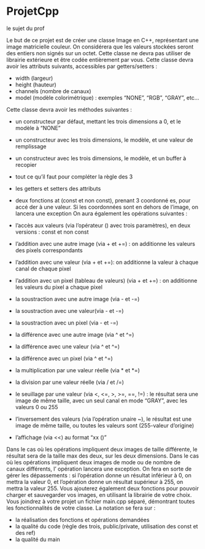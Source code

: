# ProjetCpp
le sujet du prof 

Le but de ce projet est de créer une classe Image en C++, représentant une image matricielle couleur.
On considérera que les valeurs stockées seront des entiers non signés sur un octet.
Cette classe ne devra pas utiliser de librairie extérieure et être codée entièrement par vous.
Cette classe devra avoir les attributs suivants, accessibles par getters/setters :
 - width (largeur)
 - height (hauteur)
 - channels (nombre de canaux)
 - model (modèle colorimétrique) : exemples “NONE”, “RGB”, “GRAY”, etc…

Cette classe devra avoir les méthodes suivantes :
 - un constructeur par défaut, mettant les trois dimensions a 0, et le modèle à “NONE”

 - un constructeur avec les trois dimensions, le modèle, et une valeur de remplissage
 - un constructeur avec les trois dimensions, le modèle, et un buffer à recopier
 - tout ce qu’il faut pour compléter la règle des 3
 - les getters et setters des attributs
 - deux fonctions at (const et non const), prenant 3 coordonné es, pour accé der à une valeur. Si les
coordonnées sont en dehors de l’image, on lancera une exception
On aura également les opérations suivantes :
 - l’accès aux valeurs (via l’opérateur () avec trois paramètres), en deux versions : const et non const
 - l’addition avec une autre image (via + et +=) : on additionne les valeurs des pixels correspondants
 - l’addition avec une valeur (via + et +=): on additionne la valeur à chaque canal de chaque pixel
 - l’addition avec un pixel (tableau de valeurs) (via + et +=) : on additionne les valeurs du pixel a chaque pixel
 - la soustraction avec une autre image (via - et -=)
 - la soustraction avec une valeur(via - et -=)
 - la soustraction avec un pixel (via - et -=)
 - la différence avec une autre image (via ^ et ^=)
 - la différence avec une valeur (via ^ et ^=)
 - la différence avec un pixel (via ^ et ^=)
 - la multiplication par une valeur réelle (via * et *=)
 - la division par une valeur réelle (via / et /=)
 - le seuillage par une valeur (via <, <=, >, >=, ==, !=) : le résultat sera une image de même taille, avec un
seul canal en mode “GRAY”, avec les valeurs 0 ou 255
 - l’inversement des valeurs (via l’opération unaire ~), le résultat est une image de même taille, ou toutes les
valeurs sont (255-valeur d’origine)
 - l’affichage (via <<) au format “<width>x<height>x<channels> (<mode>)”

Dans le cas où les opérations impliquent deux images de taille différente, le résultat sera de la taille max des
deux, sur les deux dimensions.
Dans le cas où les opérations impliquent deux images de mode ou de nombre de canaux différents, l’
opération lancera une exception.
On fera en sorte de gérer les dépassements : si l’opération donne un résultat inférieur à 0, on mettra la
valeur 0, et l’opération donne un résultat supérieur à 255, on mettra la valeur 255.
Vous ajouterez également deux fonctions pour pouvoir charger et sauvegarder vos images, en utilisant la
librairie de votre choix.
Vous joindrez à votre projet un fichier main.cpp séparé, démontrant toutes les fonctionnalités de votre
classe.
La notation se fera sur :
 - la réalisation des fonctions et opérations demandées
 - la qualité du code (règle des trois, public/private, utilisation des const et des ref)
 - la qualité du main